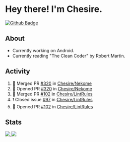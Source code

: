 # Hey there! I'm Chesire.

[![Github Badge](https://img.shields.io/badge/-Github-000?style=flat-square&logo=Github&logoColor=white&link=https://github.com/chesire)](https://github.com/chesire)

## About
<!-- Uses https://github.com/Chesire/natemoo-re -->
* Currently working on Android.
* Currently reading "The Clean Coder" by Robert Martin.
<!--
* Currently listening to: 
<a href="https://natemoo-re-iirbxe7wf.vercel.app/now-playing?open">
    <img src="https://natemoo-re-iirbxe7wf.vercel.app/now-playing" width="256" height="64" alt="Now Playing">
</a>  
-->

## Activity
<!-- Uses https://github.com/jamesgeorge007/github-activity-readme -->
<!--START_SECTION:activity-->
1. 🎉 Merged PR [#320](https://github.com/Chesire/Nekome/pull/320) in [Chesire/Nekome](https://github.com/Chesire/Nekome)
2. 💪 Opened PR [#320](https://github.com/Chesire/Nekome/pull/320) in [Chesire/Nekome](https://github.com/Chesire/Nekome)
3. 🎉 Merged PR [#102](https://github.com/Chesire/LintRules/pull/102) in [Chesire/LintRules](https://github.com/Chesire/LintRules)
4. ❗️ Closed issue [#97](https://github.com/Chesire/LintRules/issues/97) in [Chesire/LintRules](https://github.com/Chesire/LintRules)
5. 💪 Opened PR [#102](https://github.com/Chesire/LintRules/pull/102) in [Chesire/LintRules](https://github.com/Chesire/LintRules)
<!--END_SECTION:activity-->

## Stats
<a href="https://github-readme-stats.vercel.app/api/top-langs/?username=chesire&theme=tokyonight">
    <img src="https://github-readme-stats.vercel.app/api/top-langs/?username=chesire&layout=compact&theme=tokyonight" >
</a>
<a href="https://github-readme-stats.vercel.app/api?username=chesire&show_icons=true&theme=tokyonight">
    <img src="https://github-readme-stats.vercel.app/api?username=chesire&show_icons=true&theme=tokyonight" >
</a>  
